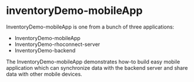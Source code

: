 # inventoryDemo-mobileApp

InventoryDemo-mobileApp is one from a bunch of three applications:
*  InventoryDemo-mobileApp
*  InventoryDemo-rhoconnect-server
*  InventoryDemo-backend

The InventoryDemo-mobileApp demonstrates how-to build easy mobile application which can synchronize data with the backend server and share data with other mobile devices.
